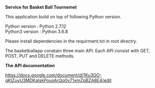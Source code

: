 <b>Service for Basket Ball Tournemet</b>

This application build on top of following Python version.

Python version : Python 2.7.12</br>
Python3 version : Python 3.6.8

Please install dependencies in the requirment.txt in root directry.

The basketballapp conatain three main API. Each API consist with GET, POST, PUT and DELETE methods.

<b>The API documentation</b> 

https://docs.google.com/document/d/1Ku3GO-gKIZuyU3MDKaIskPouoArQo0v71xmZpBZA8E4/edit

  



